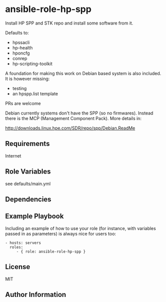 ansible-role-hp-spp
=========

Install HP SPP and STK repo and install some software from it.

Defaults to:
 - hpssacli
 - hp-health
 - hponcfg
 - conrep
 - hp-scripting-toolkit

A foundation for making this work on Debian based system is also
included. It is however missing:
 - testing
 - an hpspp.list template

PRs are welcome

Debian currently systems don't have the SPP (so no firmwares). Instead there is the
MCP (Management Component Pack). More details in: 

http://downloads.linux.hpe.com/SDR/repo/spp/Debian.ReadMe

Requirements
------------

Internet

Role Variables
--------------

see defaults/main.yml

Dependencies
------------


Example Playbook
----------------

Including an example of how to use your role (for instance, with variables passed in as parameters) is always nice for users too:

    - hosts: servers
      roles:
         - { role: ansible-role-hp-spp }

License
-------

MIT

Author Information
------------------
